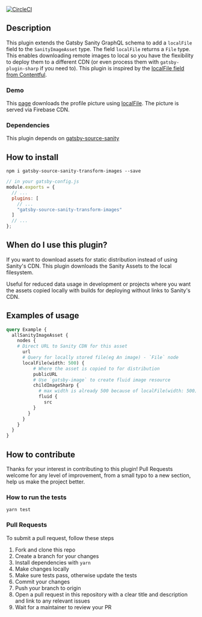 [![CircleCI](https://circleci.com/gh/reactgraphqlacademy/gatsby-source-sanity-transform-images/tree/master.svg?style=svg)](https://circleci.com/gh/reactgraphqlacademy/gatsby-source-sanity-transform-images/tree/master)

## Description

This plugin extends the Gatsby Sanity GraphQL schema to add a `localFile` field to the `SanityImageAsset` type. The field `localFile` returns a `File` type. This enables downloading remote images to local so you have the flexibility to deploy them to a different CDN (or even process them with `gatsby-plugin-sharp` if you need to). This plugin is inspired by the [localFile field from Contentful](https://github.com/gatsbyjs/gatsby/tree/master/packages/gatsby-source-contentful#download-assets-for-static-distribution).

### Demo

This [page](https://reactgraphql.academy/team/will-voelcker/) downloads the profile picture using [localFile](https://github.com/reactgraphqlacademy/reactgraphqlacademy/blob/master/src/templates/team-member.js#L210). The picture is served via Firebase CDN.

### Dependencies

This plugin depends on [gatsby-source-sanity](https://github.com/sanity-io/gatsby-source-sanity)

## How to install

`npm i gatsby-source-sanity-transform-images --save`

```js
// in your gatsby-config.js
module.exports = {
  // ...
  plugins: [
    // ...
    "gatsby-source-sanity-transform-images"
  ]
  // ...
};
```

## When do I use this plugin?

If you want to download assets for static distribution instead of using Sanity's CDN. This plugin downloads the Sanity Assets to the local filesystem.

Useful for reduced data usage in development or projects where you want the assets copied locally with builds for deploying without links to Sanity's CDN.

## Examples of usage

```GraphQL
query Example {
  allSanityImageAsset {
    nodes {
    # Direct URL to Sanity CDN for this asset
      url
      # Query for locally stored file(eg An image) - `File` node
      localFile(width: 500) {
          # Where the asset is copied to for distribution
          publicURL
          # Use `gatsby-image` to create fluid image resource
          childImageSharp {
            # max width is already 500 because of localFile(width: 500)
            fluid {
              src
          }
        }
      }
    }
  }
}
```

## How to contribute

Thanks for your interest in contributing to this plugin! Pull Requests welcome for any level of improvement, from a small typo to a new section, help us make the project better.

### How to run the tests

`yarn test`

### Pull Requests

To submit a pull request, follow these steps

1. Fork and clone this repo
2. Create a branch for your changes
3. Install dependencies with `yarn`
4. Make changes locally
5. Make sure tests pass, otherwise update the tests
6. Commit your changes
7. Push your branch to origin
8. Open a pull request in this repository with a clear title and description and link to any relevant issues
9. Wait for a maintainer to review your PR
